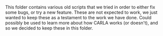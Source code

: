 This folder contains various old scripts that we tried in order to either fix some bugs, or try a new feature. These are not expected to 
work, we just wanted to keep these as a testament to the work we have done. Could possibly be used to learn more about how CARLA works 
(or doesn't), and so we decided to keep these in this folder.
